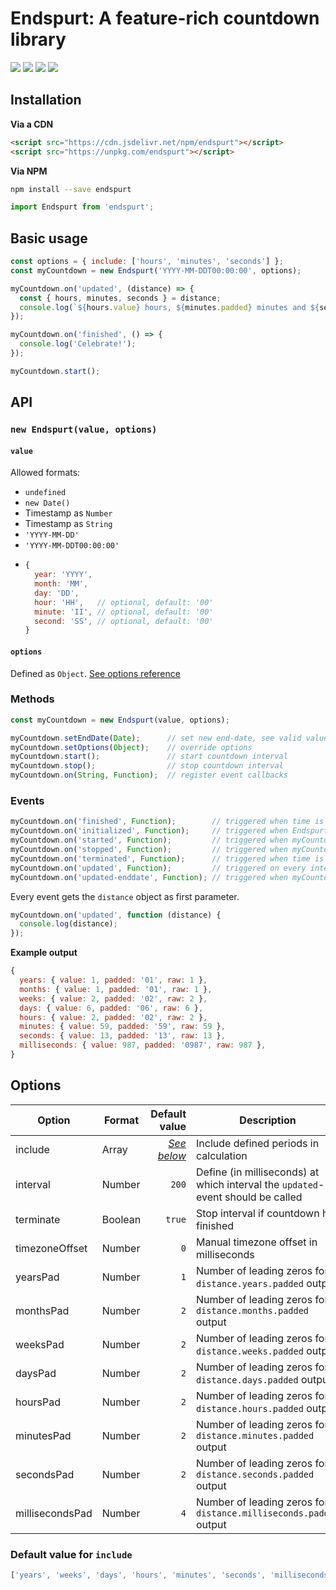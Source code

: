 # Endspurt: A feature-rich countdown library


![](https://img.shields.io/npm/v/endspurt/latest)
![](https://img.shields.io/snyk/vulnerabilities/npm/endspurt)
![](https://github.com/herteleo/endspurt/workflows/Release/badge.svg)
![](https://github.com/herteleo/endspurt/workflows/Lint/badge.svg)


## Installation

**Via a CDN**

```html
<script src="https://cdn.jsdelivr.net/npm/endspurt"></script>
<script src="https://unpkg.com/endspurt"></script>
```

**Via NPM**

```bash
npm install --save endspurt
```

```js
import Endspurt from 'endspurt';
```


## Basic usage

```js
const options = { include: ['hours', 'minutes', 'seconds'] };
const myCountdown = new Endspurt('YYYY-MM-DDT00:00:00', options);

myCountdown.on('updated', (distance) => {
  const { hours, minutes, seconds } = distance;
  console.log(`${hours.value} hours, ${minutes.padded} minutes and ${seconds.padded} seconds remaining.`);
});

myCountdown.on('finished', () => {
  console.log('Celebrate!');
});

myCountdown.start();
```


## API

### `new Endspurt(value, options)`

#### `value`
Allowed formats:
- `undefined`
- `new Date()`
- Timestamp as `Number`
- Timestamp as `String`
- `'YYYY-MM-DD'`
- `'YYYY-MM-DDT00:00:00'`
- ```js
  {
    year: 'YYYY',
    month: 'MM',
    day: 'DD',
    hour: 'HH',   // optional, default: '00'
    minute: 'II', // optional, default: '00'
    second: 'SS', // optional, default: '00'
  }
  ```

#### `options`
Defined as `Object`. [See options reference](#options)


### Methods

```js
const myCountdown = new Endspurt(value, options);

myCountdown.setEndDate(Date);      // set new end-date, see valid value formats above
myCountdown.setOptions(Object);    // override options
myCountdown.start();               // start countdown interval
myCountdown.stop();                // stop countdown interval
myCountdown.on(String, Function);  // register event callbacks
```


### Events

```js
myCountdown.on('finished', Function);        // triggered when time is reached
myCountdown.on('initialized', Function);     // triggered when Endspurt is ready
myCountdown.on('started', Function);         // triggered when myCountdown.start() is called
myCountdown.on('stopped', Function);         // triggered when myCountdown.stop() is called
myCountdown.on('terminated', Function);      // triggered when time is reached and options.terminate is set to true
myCountdown.on('updated', Function);         // triggered on every interval iteration
myCountdown.on('updated-enddate', Function); // triggered when myCountdown.setEndDate() is called
```

Every event gets the `distance` object as first parameter.

```js
myCountdown.on('updated', function (distance) {
  console.log(distance);
});
```

**Example output**
```js
{
  years: { value: 1, padded: '01', raw: 1 },
  months: { value: 1, padded: '01', raw: 1 },
  weeks: { value: 2, padded: '02', raw: 2 },
  days: { value: 6, padded: '06', raw: 6 },
  hours: { value: 2, padded: '02', raw: 2 },
  minutes: { value: 59, padded: '59', raw: 59 },
  seconds: { value: 13, padded: '13', raw: 13 },
  milliseconds: { value: 987, padded: '0987', raw: 987 },
}
```


## Options

| Option          | Format  | Default value                             | Description
|-----------------|---------|------------------------------------------:|------------
| include         | Array   | [*See below*](#default-value-for-include) | Include defined periods in calculation
| interval        | Number  | `200`                                     | Define (in milliseconds) at which interval the `updated`-event should be called
| terminate       | Boolean | `true`                                    | Stop interval if countdown has finished
| timezoneOffset  | Number  | `0`                                       | Manual timezone offset in milliseconds
| yearsPad        | Number  | `1`                                       | Number of leading zeros for `distance.years.padded` output
| monthsPad       | Number  | `2`                                       | Number of leading zeros for `distance.months.padded` output
| weeksPad        | Number  | `2`                                       | Number of leading zeros for `distance.weeks.padded` output
| daysPad         | Number  | `2`                                       | Number of leading zeros for `distance.days.padded` output
| hoursPad        | Number  | `2`                                       | Number of leading zeros for `distance.hours.padded` output
| minutesPad      | Number  | `2`                                       | Number of leading zeros for `distance.minutes.padded` output
| secondsPad      | Number  | `2`                                       | Number of leading zeros for `distance.seconds.padded` output
| millisecondsPad | Number  | `4`                                       | Number of leading zeros for `distance.milliseconds.padded` output

### Default value for `include`
```js
['years', 'weeks', 'days', 'hours', 'minutes', 'seconds', 'milliseconds']
```
